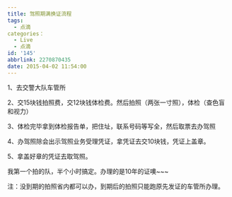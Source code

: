 ```yaml
---
title: 驾照期满换证流程
tags:
  - 点滴
categories：
  - Live
  - 点滴
id: '145'
abbrlink: 2270870435
date: 2015-04-02 11:54:00
---
```


1、去交警大队车管所

2、交15块钱拍照费，交12块钱体检费。然后拍照（两张一寸照），体检（查色盲和视力）

3、体检完毕拿到体检报告单，把住址，联系号码等写全，然后取票去办驾照

4、办驾照除会出示驾照业务受理凭证，拿凭证去交10块钱，凭证上盖章。

5、拿盖好章的凭证去取驾照。

  

我第一个拍的队，半个小时搞定。办理的是10年的证噢~~~

  

  

注：没到期的拍照省内都可以办，到期后的拍照只能跑原先发证的车管所办理。